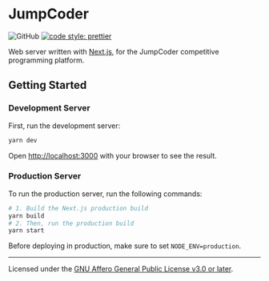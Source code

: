 # JumpCoder

![GitHub](https://img.shields.io/github/license/rishvic/jumpcoder)
[![code style: prettier](https://img.shields.io/badge/code_style-prettier-ff69b4.svg?style=flat-square)](https://github.com/prettier/prettier)

Web server written with [Next.js](https://nextjs.org/), for the JumpCoder
competitive programming platform.

## Getting Started

### Development Server

First, run the development server:

```bash
yarn dev
```

Open [http://localhost:3000](http://localhost:3000) with your browser to see the
result.

### Production Server

To run the production server, run the following commands:

```bash
# 1. Build the Next.js production build
yarn build
# 2. Then, run the production build
yarn start
```

Before deploying in production, make sure to set `NODE_ENV=production`.

---

Licensed under the [GNU Affero General Public License v3.0 or later](https://www.gnu.org/licenses/agpl.html).
